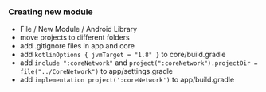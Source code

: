 ### Creating new module

* File / New Module / Android Library
* move projects to different folders
* add .gitignore files in app and core
* add `kotlinOptions { jvmTarget = "1.8" }` to core/build.gradle
* add `include ":coreNetwork"` and `project(":coreNetwork").projectDir = file("../CoreNetwork")` to app/settings.gradle
* add `implementation project(':coreNetwork')` to app/build.gradle
